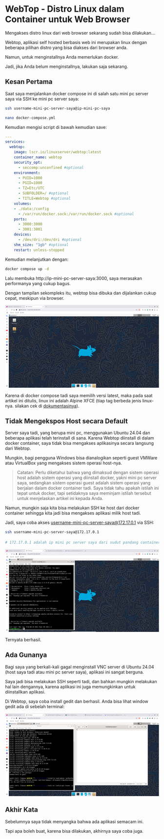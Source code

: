 # WebTop - Distro Linux dalam Container untuk Web Browser

Mengakses distro linux dari web browser sekarang sudah bisa dilakukan...

Webtop, aplikasi self hosted berbasis web ini merupakan linux dengan beberapa pilihan distro yang bisa diakses dari browser anda.

Namun, untuk menginstallnya Anda memerlukan docker.

Jadi, jika Anda belum menginstallnya, lakukan saja sekarang.

## Kesan Pertama

Saat saya menjalankan docker compose ini di salah satu mini pc server saya via SSH ke mini pc server saya:

```bash
ssh username-mini-pc-server-saya@ip-mini-pc-saya
```

```bash
nano docker-compose.yml
```

Kemudian mengisi script di bawah kemudian save:

```yaml
---
services:
  webtop:
    image: lscr.io/linuxserver/webtop:latest
    container_name: webtop
    security_opt:
      - seccomp:unconfined #optional
    environment:
      - PUID=1000
      - PGID=1000
      - TZ=Etc/UTC
      - SUBFOLDER=/ #optional
      - TITLE=Webtop #optional
    volumes:
    - ./data:/config
      - /var/run/docker.sock:/var/run/docker.sock #optional
    ports:
      - 3000:3000
      - 3001:3001
    devices:
      - /dev/dri:/dev/dri #optional
    shm_size: "1gb" #optional
    restart: unless-stopped
```

Kemudian melanjutkan dengan:

```bash
docker compose up -d
```

Lalu membuka http://ip-mini-pc-server-saya:3000, saya merasakan performanya yang cukup bagus.

Dengan tampilan sekompleks itu, webtop bisa dibuka dan dijalankan cukup cepat, meskipun via browser.

![](../media/Screenshot-from-2025-06-09-02-05-16.png)

Karena di docker compose tadi saya memilih versi latest, maka pada saat artikel ini ditulis, linux ini adalah Alpine XFCE (tiap tag berbeda jenis linux-nya. silakan cek di [dokumentasinya](https://docs.linuxserver.io/images/docker-webtop/)).

## Tidak Mengekspos Host secara Default

Server saya tadi, yang berupa mini pc, menggunakan Ubuntu 24.04 dan beberapa aplikasi telah terinstall di sana. Karena Webtop diinstall di dalam docker container, saya tidak bisa mengakses aplikasinya secara langsung dari Webtop.

Mungkin, bagi pengguna Windows bisa dianalogikan seperti guest VMWare atau VirtualBox yang mengakses sistem operasi host-nya.

> Catatan: Perlu diketahui bahwa yang dimaksud dengan sistem operasi host adalah sistem operasi yang diinstall docker, yakni mini pc server saya, sedangkan sistem operasi guest adalah sistem operasi yang berjalan dalam docker container tadi. Saya tidak tahu apakah istilah ini tepat untuk docker, tapi setidaknya saya meminjam istilah tersebut untuk menjelaskan artikel ini kepada Anda.

Namun, mungkin saja kita bisa melakukan SSH ke host dari docker container sehingga kita jadi bisa mengakses aplikasi milik host tadi.

Jadi, saya coba akses username-mini-pc-server-saya@172.17.0.1 via SSH:

```bash
ssh username-mini-pc-server-saya@172.17.0.1

# 172.17.0.1 adalah ip mini pc server saya dari sudut pandang container.
```

![](../media/Screenshot-from-2025-06-09-02-14-15.png)

Ternyata berhasil.

## Ada Gunanya

Bagi saya yang berkali-kali gagal menginstall VNC server di Ubuntu 24.04 (host saya tadi atau mini pc server saya), aplikasi ini sangat berguna.

Saya jadi bisa melakukan SSH seperti tadi, dan bahkan mungkin melakukan hal lain dengannya, karena aplikasi ini juga memungkinkan untuk diinstallkan aplikasi.

Di Webtop, saya coba install gedit dan berhasil. Anda bisa lihat window gedit ada di sebelah terminal:

![](../media/Screenshot-from-2025-06-09-02-23-17.png)

## Akhir Kata

Sebelumnya saya tidak menyangka bahwa ada aplikasi semacam ini.

Tapi apa boleh buat, karena bisa dilakukan, akhirnya saya coba juga.
